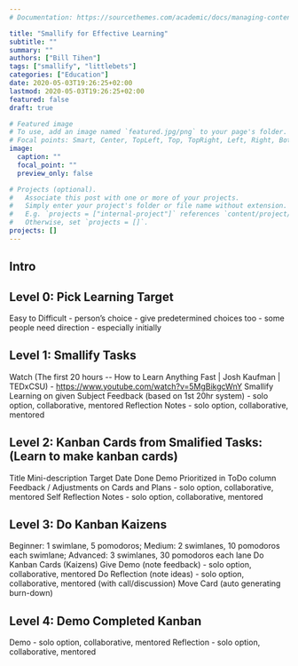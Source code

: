 ```yaml
---
# Documentation: https://sourcethemes.com/academic/docs/managing-content/

title: "Smallify for Effective Learning"
subtitle: ""
summary: ""
authors: ["Bill Tihen"]
tags: ["smallify", "littlebets"]
categories: ["Education"]
date: 2020-05-03T19:26:25+02:00
lastmod: 2020-05-03T19:26:25+02:00
featured: false
draft: true

# Featured image
# To use, add an image named `featured.jpg/png` to your page's folder.
# Focal points: Smart, Center, TopLeft, Top, TopRight, Left, Right, BottomLeft, Bottom, BottomRight.
image:
  caption: ""
  focal_point: ""
  preview_only: false

# Projects (optional).
#   Associate this post with one or more of your projects.
#   Simply enter your project's folder or file name without extension.
#   E.g. `projects = ["internal-project"]` references `content/project/deep-learning/index.md`.
#   Otherwise, set `projects = []`.
projects: []
---
```

## Intro

## Level 0: Pick Learning Target

Easy to Difficult - person’s choice - give predetermined choices too - some people need direction - especially initially

## Level 1: Smallify Tasks
Watch (The first 20 hours -- How to Learn Anything Fast | Josh Kaufman | TEDxCSU) - https://www.youtube.com/watch?v=5MgBikgcWnY
Smallify Learning on given Subject
Feedback (based on 1st 20hr system) - solo option, collaborative, mentored
Reflection Notes - solo option, collaborative, mentored

## Level 2: Kanban Cards from Smalified Tasks: (Learn to make kanban cards)
Title
Mini-description
Target Date
Done Demo
Prioritized in ToDo column
Feedback / Adjustments on Cards and Plans - solo option, collaborative, mentored
Self Reflection Notes - solo option, collaborative, mentored

## Level 3: Do Kanban Kaizens
Beginner: 1 swimlane, 5 pomodoros;
Medium: 2 swimlanes, 10 pomodoros each swimlane;
Advanced: 3 swimlanes, 30 pomodoros each lane
Do Kanban Cards (Kaizens)
Give Demo (note feedback) - solo option, collaborative, mentored
Do Reflection (note ideas) - solo option, collaborative, mentored (with call/discussion)
Move Card (auto generating burn-down)

## Level 4: Demo Completed Kanban
Demo - solo option, collaborative, mentored
Reflection - solo option, collaborative, mentored

